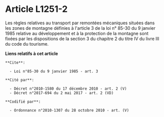 # Article L1251-2

Les règles relatives au transport par remontées mécaniques situées dans les zones de montagne définies à l'article 3 de la
loi n° 85-30 du 9 janvier 1985 relative au développement et à la protection de la montagne sont fixées par les dispositions
de la section 3 du chapitre 2 du titre IV du livre III du code du tourisme.

**Liens relatifs à cet article**

	**Cite**:

	  - Loi n°85-30 du 9 janvier 1985 - art. 3

	**Cité par**:

	  - Décret n°2010-1580 du 17 décembre 2010 - art. 2 (V)
	  - Décret n°2017-694 du 2 mai 2017 - art. 2 (VD)

	**Codifié par**:

	  - Ordonnance n°2010-1307 du 28 octobre 2010 - art. (V)
